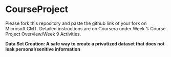 # CourseProject

Please fork this repository and paste the github link of your fork on Microsoft CMT. Detailed instructions are on Coursera under Week 1: Course Project Overview/Week 9 Activities.

**Data Set Creation: A safe way to create a privatized dataset that does not leak personal/senitive information**
